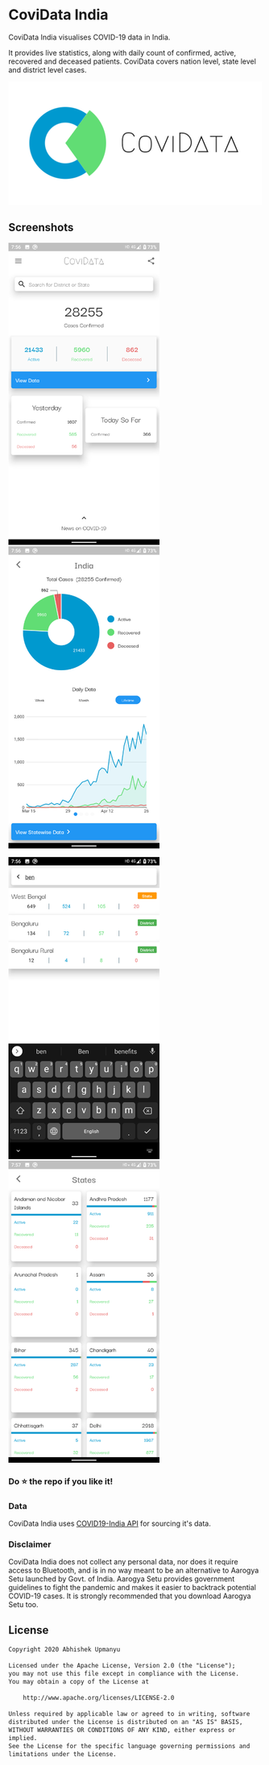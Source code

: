 # CoviData India

CoviData India visualises COVID-19 data in India.

It provides live statistics, along with daily count of confirmed, active, recovered and deceased patients. CoviData covers nation level, state level and district level cases.

<p align="center">
  <img width="800px"  src="https://raw.githubusercontent.com/abhishekUpmanyu/covidata_india/master/screenshots/ss1.png">
</p>

## Screenshots

<img width="300px"  src="https://raw.githubusercontent.com/abhishekUpmanyu/covidata_india/master/screenshots/ss2.png">&nbsp;&nbsp;&nbsp;&nbsp;&nbsp;&nbsp;&nbsp;&nbsp;<img width="300px"  src="https://raw.githubusercontent.com/abhishekUpmanyu/covidata_india/master/screenshots/ss3.png">

<img width="300px"  src="https://raw.githubusercontent.com/abhishekUpmanyu/covidata_india/master/screenshots/ss4.png">&nbsp;&nbsp;&nbsp;&nbsp;&nbsp;&nbsp;&nbsp;&nbsp;<img width="300px"  src="https://raw.githubusercontent.com/abhishekUpmanyu/covidata_india/master/screenshots/ss5.png">

### Do :star: the repo if you like it!

### Data

CoviData India uses <a targer="_blank" href="https://api.covid19india.org">COVID19-India API</a> for sourcing it's data.

### Disclaimer

CoviData India does not collect any personal data, nor does it require access to Bluetooth, and is in no way meant to be an alternative to Aarogya Setu launched by Govt. of India. Aarogya Setu provides government guidelines to fight the pandemic and makes it easier to backtrack potential COVID-19 cases. It is strongly recommended that you download Aarogya Setu too.

## License

    Copyright 2020 Abhishek Upmanyu

    Licensed under the Apache License, Version 2.0 (the "License");
    you may not use this file except in compliance with the License.
    You may obtain a copy of the License at
    
        http://www.apache.org/licenses/LICENSE-2.0
    
    Unless required by applicable law or agreed to in writing, software
    distributed under the License is distributed on an "AS IS" BASIS,
    WITHOUT WARRANTIES OR CONDITIONS OF ANY KIND, either express or implied.
    See the License for the specific language governing permissions and
    limitations under the License.
